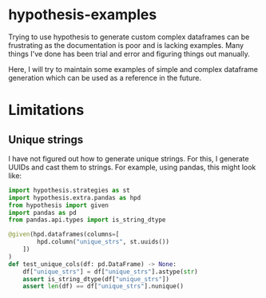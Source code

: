 # hypothesis-examples

Trying to use hypothesis to generate custom complex dataframes can be frustrating as the documentation is poor and is lacking examples. Many things I've done has been trial and error and figuring things out manually.

Here, I will try to maintain some examples of simple and complex dataframe generation which can be used as a reference in the future.



# Limitations
## Unique strings
I have not figured out how to generate unique strings. For this, I generate UUIDs and cast them to strings. For example, using pandas, this might look like:

```python
import hypothesis.strategies as st
import hypothesis.extra.pandas as hpd
from hypothesis import given
import pandas as pd
from pandas.api.types import is_string_dtype

@given(hpd.dataframes(columns=[
        hpd.column("unique_strs", st.uuids())
    ])
)
def test_unique_cols(df: pd.DataFrame) -> None:
    df["unique_strs"] = df["unique_strs"].astype(str)
    assert is_string_dtype(df["unique_strs"])
    assert len(df) == df["unique_strs"].nunique()

```